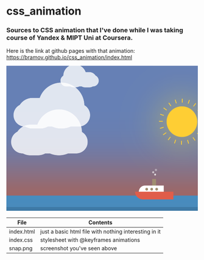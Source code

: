 # css_animation
### Sources to CSS animation that I've done while I was taking course of Yandex &amp; MIPT Uni at Coursera.


Here is the link at github pages with that animation: <https://bramov.github.io/css_animation/index.html>

![screenshot of sample](https://github.com/bramov/css_animation/blob/master/snap.png?raw=true)

File            | Contents
----------------|----------------------
index.html      | just a basic html file with nothing interesting in it
index.css       | stylesheet with @keyframes animations
snap.png        | screenshot you've seen above
